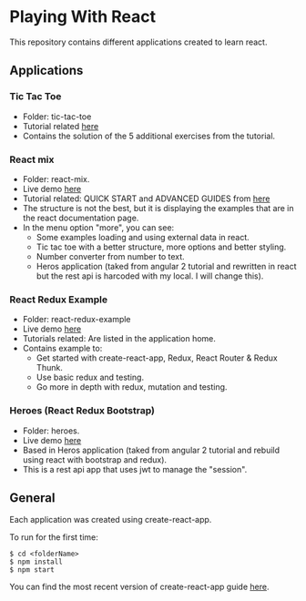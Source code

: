 # Playing With React

This repository contains different applications created to learn react.

## Applications
### Tic Tac Toe
 - Folder: tic-tac-toe
 - Tutorial related [here](https://facebook.github.io/react/tutorial/tutorial.html)
 - Contains the solution of the 5 additional exercises from the tutorial.

### React mix
 - Folder: react-mix.
 - Live demo [here](http://basic-react.juandanielc.com)
 - Tutorial related: QUICK START and ADVANCED GUIDES from [here](https://facebook.github.io/react/docs/hello-world.html)
 - The structure is not the best, but it is displaying the examples that are in the react documentation page.
 - In the menu option "more", you can see:
   - Some examples loading and using external data in react.
   - Tic tac toe with a better structure, more options and better styling.
   - Number converter from number to text.
   - Heros application (taked from angular 2 tutorial and rewritten in react but the rest api is harcoded with my local. I will change this).

### React Redux Example
 - Folder: react-redux-example
 - Live demo [here](http://react-redux-example.juandanielc.com/)
 - Tutorials related: Are listed in the application home.
 - Contains example to:
    - Get started with create-react-app, Redux, React Router & Redux Thunk.
    - Use basic redux and testing.
    - Go more in depth with redux, mutation and testing.

### Heroes (React Redux Bootstrap) 
 - Folder: heroes.
 - Live demo [here](http://react-heroes.juandanielc.com/)
 - Based in Heros application (taked from angular 2 tutorial and rebuild using react with bootstrap and redux).
 - This is a rest api app that uses jwt to manage the "session".

## General
Each application was created using create-react-app.

To run for the first time:
```
$ cd <folderName>
$ npm install
$ npm start
```

You can find the most recent version of create-react-app guide [here](https://github.com/facebookincubator/create-react-app/blob/master/packages/react-scripts/template/README.md).